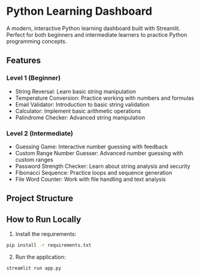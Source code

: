 # Python Learning Dashboard

A modern, interactive Python learning dashboard built with Streamlit. Perfect for both beginners and intermediate learners to practice Python programming concepts.

## Features

### Level 1 (Beginner)
- String Reversal: Learn basic string manipulation
- Temperature Conversion: Practice working with numbers and formulas
- Email Validator: Introduction to basic string validation
- Calculator: Implement basic arithmetic operations
- Palindrome Checker: Advanced string manipulation

### Level 2 (Intermediate)
- Guessing Game: Interactive number guessing with feedback
- Custom Range Number Guesser: Advanced number guessing with custom ranges
- Password Strength Checker: Learn about string analysis and security
- Fibonacci Sequence: Practice loops and sequence generation
- File Word Counter: Work with file handling and text analysis

## Project Structure

## How to Run Locally

1. Install the requirements:
```bash
pip install -r requirements.txt
```

2. Run the application:
```bash
streamlit run app.py
```
